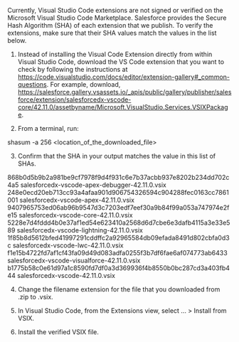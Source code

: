 Currently, Visual Studio Code extensions are not signed or verified on the
Microsoft Visual Studio Code Marketplace. Salesforce provides the Secure Hash
Algorithm (SHA) of each extension that we publish. To verify the extensions,
make sure that their SHA values match the values in the list below.

1. Instead of installing the Visual Code Extension directly from within Visual
   Studio Code, download the VS Code extension that you want to check by
   following the instructions at
   https://code.visualstudio.com/docs/editor/extension-gallery#_common-questions.
   For example, download,
   https://salesforce.gallery.vsassets.io/_apis/public/gallery/publisher/salesforce/extension/salesforcedx-vscode-core/42.11.0/assetbyname/Microsoft.VisualStudio.Services.VSIXPackage.

2. From a terminal, run:

shasum -a 256 <location_of_the_downloaded_file>

3. Confirm that the SHA in your output matches the value in this list of SHAs.

868b0d5b9b2a981be9cf7978f9d4f931c6e7b37acbb937e8202b234dd702c4a5  salesforcedx-vscode-apex-debugger-42.11.0.vsix
248e0ecd20eb713cc93a4afaa901d906754326594c904288fec0163cc7861001  salesforcedx-vscode-apex-42.11.0.vsix
9407965753ed06ab96b9547d3c7203edf7eef30a9b84f99a053a747974e2fe15  salesforcedx-vscode-core-42.11.0.vsix
5228e7d4fddd4b0e37af1ed54e623410a2568d6d7cbe6e3dafb4115a3e33e589  salesforcedx-vscode-lightning-42.11.0.vsix
1f85b8d5612bfed41997291cddffc2a92965584db09efada8491d802cbfa0d3c  salesforcedx-vscode-lwc-42.11.0.vsix
f1e15b4722fd7af1cf43fa09d49d083adfa0255f3b7df6fae6af074773ab6433  salesforcedx-vscode-visualforce-42.11.0.vsix
b1775b58c0e61d97a1c8590fd7df0a3d369936f4b8550b0bc287cd3a403fb444  salesforcedx-vscode-42.11.0.vsix


4. Change the filename extension for the file that you downloaded from .zip to
.vsix.

5. In Visual Studio Code, from the Extensions view, select ... > Install from
VSIX.

6. Install the verified VSIX file.
